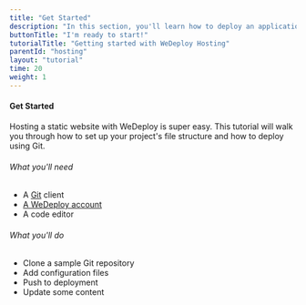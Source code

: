 ```yaml
---
title: "Get Started"
description: "In this section, you'll learn how to deploy an application using WeDeploy Hosting."
buttonTitle: "I'm ready to start!"
tutorialTitle: "Getting started with WeDeploy Hosting"
parentId: "hosting"
layout: "tutorial"
time: 20
weight: 1
---
```


#### Get Started

Hosting a static website with WeDeploy is super easy. This tutorial will walk you through how to set up your project's file structure and how to deploy using Git.

###### What you'll need

<ul class="checklist">
	<li>A <a href="https://git-scm.com/downloads" target="_blank">Git</a> client</li>
	<li><a href="https://console.wedeploy.com/signup" target="_blank">A WeDeploy account</a></li>
	<li>A code editor</li>
</ul>

###### What you'll do

<ul class="checklist">
	<li>Clone a sample Git repository</li>
	<li>Add configuration files</li>
	<li>Push to deployment</li>
	<li>Update some content</li>
</ul>

